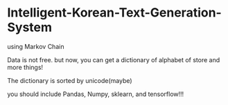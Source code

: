 # Intelligent-Korean-Text-Generation-System
using Markov Chain

Data is not free. but now, you can get a dictionary of alphabet of store and more things!

The dictionary is sorted by unicode(maybe)

you should include Pandas, Numpy, sklearn, and tensorflow!!!